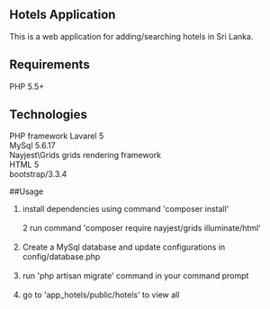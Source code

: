 ## Hotels Application 

This is a web application for adding/searching hotels in Sri Lanka.

## Requirements </br>
PHP 5.5+

## Technologies

PHP framework Lavarel 5 <br />
MySql 5.6.17 <br />
Nayjest\Grids grids rendering framework <br />
HTML 5 <br />
bootstrap/3.3.4 <br />

##Usage
1) install dependencies using command 'composer install' <br /><br />
2  run command 'composer require nayjest/grids illuminate/html' <br /><br />
3) Create a MySql database and update configurations in config/database.php<br /><br />
4) run 'php artisan migrate' command in your command prompt <br /><br />
5) go to 'app_hotels/public/hotels' to view all